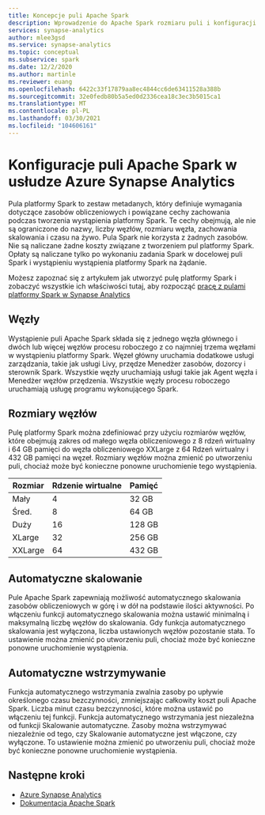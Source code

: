 ```yaml
---
title: Koncepcje puli Apache Spark
description: Wprowadzenie do Apache Spark rozmiaru puli i konfiguracji w usłudze Azure Synapse Analytics.
services: synapse-analytics
author: mlee3gsd
ms.service: synapse-analytics
ms.topic: conceptual
ms.subservice: spark
ms.date: 12/2/2020
ms.author: martinle
ms.reviewer: euang
ms.openlocfilehash: 6422c33f17879aa8ec4844cc6de63411528a388b
ms.sourcegitcommit: 32e0fedb80b5a5ed0d2336cea18c3ec3b5015ca1
ms.translationtype: MT
ms.contentlocale: pl-PL
ms.lasthandoff: 03/30/2021
ms.locfileid: "104606161"
---
```

# <a name="apache-spark-pool-configurations-in-azure-synapse-analytics"></a>Konfiguracje puli Apache Spark w usłudze Azure Synapse Analytics

Pula platformy Spark to zestaw metadanych, który definiuje wymagania dotyczące zasobów obliczeniowych i powiązane cechy zachowania podczas tworzenia wystąpienia platformy Spark. Te cechy obejmują, ale nie są ograniczone do nazwy, liczby węzłów, rozmiaru węzła, zachowania skalowania i czasu na żywo. Pula Spark nie korzysta z żadnych zasobów. Nie są naliczane żadne koszty związane z tworzeniem pul platformy Spark. Opłaty są naliczane tylko po wykonaniu zadania Spark w docelowej puli Spark i wystąpieniu wystąpienia platformy Spark na żądanie.

Możesz zapoznać się z artykułem jak utworzyć pulę platformy Spark i zobaczyć wszystkie ich właściwości tutaj, aby rozpocząć [pracę z pulami platformy Spark w Synapse Analytics](../quickstart-create-apache-spark-pool-portal.md)

## <a name="nodes"></a>Węzły

Wystąpienie puli Apache Spark składa się z jednego węzła głównego i dwóch lub więcej węzłów procesu roboczego z co najmniej trzema węzłami w wystąpieniu platformy Spark.  Węzeł główny uruchamia dodatkowe usługi zarządzania, takie jak usługi Livy, przędze Menedżer zasobów, dozorcy i sterownik Spark.  Wszystkie węzły uruchamiają usługi takie jak Agent węzła i Menedżer węzłów przędzenia. Wszystkie węzły procesu roboczego uruchamiają usługę programu wykonującego Spark.

## <a name="node-sizes"></a>Rozmiary węzłów

Pulę platformy Spark można zdefiniować przy użyciu rozmiarów węzłów, które obejmują zakres od małego węzła obliczeniowego z 8 rdzeń wirtualny i 64 GB pamięci do węzła obliczeniowego XXLarge z 64 Rdzeń wirtualny i 432 GB pamięci na węzeł. Rozmiary węzłów można zmienić po utworzeniu puli, chociaż może być konieczne ponowne uruchomienie tego wystąpienia.

|Rozmiar | Rdzenie wirtualne | Pamięć|
|-----|------|-------|
|Mały|4|32 GB|
|Śred.|8|64 GB|
|Duży|16|128 GB|
|XLarge|32|256 GB|
|XXLarge|64|432 GB|

## <a name="autoscale"></a>Automatyczne skalowanie

Pule Apache Spark zapewniają możliwość automatycznego skalowania zasobów obliczeniowych w górę i w dół na podstawie ilości aktywności.  Po włączeniu funkcji automatycznego skalowania można ustawić minimalną i maksymalną liczbę węzłów do skalowania.
Gdy funkcja automatycznego skalowania jest wyłączona, liczba ustawionych węzłów pozostanie stała.  To ustawienie można zmienić po utworzeniu puli, chociaż może być konieczne ponowne uruchomienie wystąpienia.

## <a name="automatic-pause"></a>Automatyczne wstrzymywanie

Funkcja automatycznego wstrzymania zwalnia zasoby po upływie określonego czasu bezczynności, zmniejszając całkowity koszt puli Apache Spark.  Liczba minut czasu bezczynności, które można ustawić po włączeniu tej funkcji.  Funkcja automatycznego wstrzymania jest niezależna od funkcji Skalowanie automatyczne. Zasoby można wstrzymywać niezależnie od tego, czy Skalowanie automatyczne jest włączone, czy wyłączone.  To ustawienie można zmienić po utworzeniu puli, chociaż może być konieczne ponowne uruchomienie wystąpienia.

## <a name="next-steps"></a>Następne kroki

* [Azure Synapse Analytics](../index.yml)
* [Dokumentacja Apache Spark](https://spark.apache.org/docs/2.4.5/)